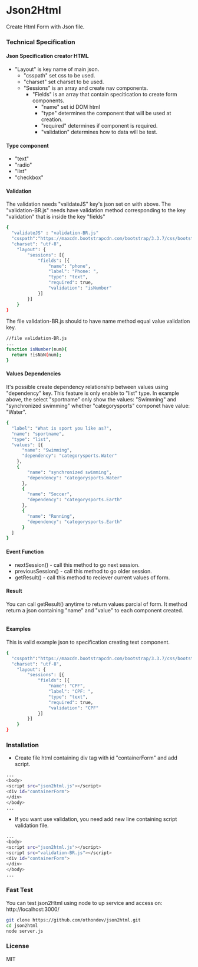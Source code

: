 # Json2Html
Create Html Form with Json file.
### Technical Specification

#### Json Specification creator HTML

- "Layout" is key name of main json.
  - "csspath" set css to be used.
  - "charset" set charset to be used.
  - "Sessions" is an array and create nav components.
    - "Fields" is an array that contain specitication to create form components.
      - "name" set id DOM html
      - "type" determines the component that will be used at creation.
      - "required" determines if component is required.
      - "validation" determines how to data will be test.

#### Type component

- "text"
- "radio"
- "list"
- "checkbox"

#### Validation

The validation needs "validateJS" key's json set on with above. The "validation-BR.js" needs have validation method corresponding to the key "validation" that is inside the key "fields"

```sh
{
  "validateJS" : "validation-BR.js"
  "csspath":"https://maxcdn.bootstrapcdn.com/bootstrap/3.3.7/css/bootstrap.min.css",
  "charset": "utf-8",
	"layout": {
		"sessions": [{
			"fields": [{
				"name": "phone",
				"label": "Phone: ",
				"type": "text",
				"required": true,
				"validation": "isNumber"
			}]
		}]
	}
}
```

The file validation-BR.js should to have name method equal value validation key.
```sh
//file validation-BR.js
...
function isNumber(num){
  return !isNaN(num);
}
```

#### Values Dependencies

It's possible create dependency relationship between values using "dependency" key. This feature is only enable to "list" type. In example above, the select "sportname" only show the values: "Swimming" and "synchronized swimming" whether "categorysports" componet have value: "Water".
```sh
{
  "label": "What is sport you like as?",
  "name": "sportname",
  "type": "list",
  "values": [{
      "name": "Swimming",
      "dependency": "categorysports.Water"
    },
    {
        "name": "synchronized swimming",
        "dependency": "categorysports.Water"
      },
      {
        "name": "Soccer",
        "dependency": "categorysports.Earth"
      },
      {
        "name": "Running",
        "dependency": "categorysports.Earth"
      }
  ]
}
```


#### Event Function
- nextSession() - call this method to go next session.
- previousSession() - call this method to go older session.
- getResult() - call this method to reciever current values of form.

#### Result

You can call getResult() anytime to return values parcial of form. It method return a json containing "name" and "value" to each component created.

```sh

```


#### Examples
This is valid example json to specification creating text component.
```sh
{
  "csspath":"https://maxcdn.bootstrapcdn.com/bootstrap/3.3.7/css/bootstrap.min.css",
  "charset": "utf-8",
	"layout": {
		"sessions": [{
			"fields": [{
				"name": "CPF",
				"label": "CPF: ",
				"type": "text",
				"required": true,
				"validation": "CPF"
			}]
		}]
	}
}
```

### Installation
- Create file html containing div tag with id "containerForm" and add script.

```sh
...
<body>
<script src="json2html.js"></script>
<div id="containerForm">
</div>
</body>
...
```
- If you want use validation, you need add new line containing script validation file.

```sh
...
<body>
<script src="json2html.js"></script>
<script src="validation-BR.js"></script>
<div id="containerForm">
</div>
</body>
...
```

### Fast Test

You can test json2Html using node to up service and access on: http://localhost:3000/

```sh
git clone https://github.com/othondev/json2html.git
cd json2html
node server.js
```
### License
MIT
